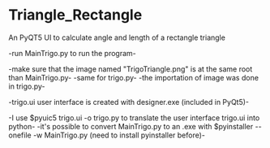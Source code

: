 # Triangle_Rectangle
An PyQT5 UI to calculate angle and length of a rectangle triangle

-run MainTrigo.py to run the program-

-make sure that the image named "TrigoTriangle.png" is at the same root than MainTrigo.py-
-same for trigo.py-
-the importation of image was done in trigo.py-

-trigo.ui user interface is created with designer.exe (included in PyQt5)-

-I use  $pyuic5 trigo.ui -o trigo.py  to translate the user interface trigo.ui into python-
-it's possible to convert MainTrigo.py to an .exe with  $pyinstaller --onefile -w MainTrigo.py  (need to install pyinstaller before)-
